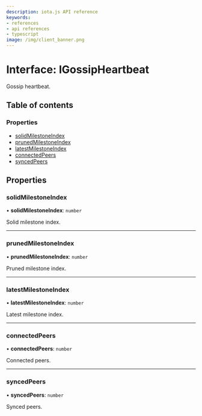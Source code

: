 ```yaml
---
description: iota.js API reference
keywords:
- references
- api references
- typescript
image: /img/client_banner.png
---
```

# Interface: IGossipHeartbeat

Gossip heartbeat.

## Table of contents

### Properties

- [solidMilestoneIndex](IGossipHeartbeat.md#solidmilestoneindex)
- [prunedMilestoneIndex](IGossipHeartbeat.md#prunedmilestoneindex)
- [latestMilestoneIndex](IGossipHeartbeat.md#latestmilestoneindex)
- [connectedPeers](IGossipHeartbeat.md#connectedpeers)
- [syncedPeers](IGossipHeartbeat.md#syncedpeers)

## Properties

### solidMilestoneIndex

• **solidMilestoneIndex**: `number`

Solid milestone index.

___

### prunedMilestoneIndex

• **prunedMilestoneIndex**: `number`

Pruned milestone index.

___

### latestMilestoneIndex

• **latestMilestoneIndex**: `number`

Latest milestone index.

___

### connectedPeers

• **connectedPeers**: `number`

Connected peers.

___

### syncedPeers

• **syncedPeers**: `number`

Synced peers.
